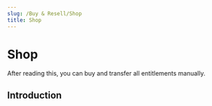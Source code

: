 ```yaml
---
slug: /Buy & Resell/Shop
title: Shop
---
```

# Shop

After reading this, you can buy and transfer all entitlements manually.

## Introduction

